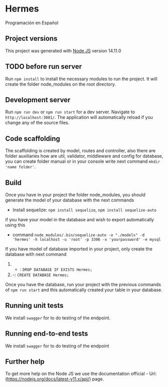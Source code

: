 # Hermes
Programación en Español

## Project versions

This project was generated with [Node JS](https://nodejs.org/ca/blog/release/v14.11.0/) version 14.11.0

## TODO before run server

Run `npm install` to install the necessary modules to run the project. It will create the folder node_modules on the root directory.

## Development server

Run `npm run dev` or `npm run start` for a dev server. Navigate to `http://localhost:3001/`. The application will automatically reload if you change any of the source files.

## Code scaffolding

The scaffolding is created by model, routes and controller, also there are folder auxiliaries how are util, validator, middleware and config for database, you can create folder manual or in your console write next command `mkdir 'name folder'`.

## Build

Once you have in your project the folder node_modules, you should generate the model of your database with the next commands

- Install sequelize: `npm install sequelize`, `npm install sequelize-auto` 

if you have your model in the database and wish to export automatically using this 
- command `node_modules/.bin/sequelize-auto -o "./models" -d 'hermes' -h localhost -u 'root' -p 3306 -x 'yourpassword' -e mysql`

If you have model of database imported in your project, only create the database with next command
1) - : `DROP DATABASE IF EXISTS Hermes;`
2) -: `CREATE DATABASE Hermes;`

Once you have the database, run your project with the previous commands of `npm run start` and this automatically created your table in your database.

## Running unit tests

We install `swagger` for to do testing of the endpoint.

## Running end-to-end tests

We install `swagger` for to do testing of the endpoint 

## Further help

To get more help on the Node JS we use the documentation official - Url: (https://nodejs.org/docs/latest-v11.x/api/) page.
